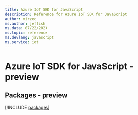 ```yaml
---
title: Azure IoT SDK for JavaScript
description: Reference for Azure IoT SDK for JavaScript
author: xirzec
ms.author: jeffish
ms.data: 07/22/2023
ms.topic: reference
ms.devlang: javascript
ms.service: iot
---
```

# Azure IoT SDK for JavaScript - preview
## Packages - preview
[!INCLUDE [packages](iot-index.md)]